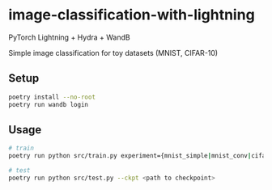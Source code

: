 # image-classification-with-lightning

PyTorch Lightning + Hydra + WandB

Simple image classification for toy datasets (MNIST, CIFAR-10)

## Setup

```bash
poetry install --no-root
poetry run wandb login
```

## Usage

```bash
# train
poetry run python src/train.py experiment={mnist_simple|mnist_conv|cifar10_conv}

# test
poetry run python src/test.py --ckpt <path to checkpoint>
```

